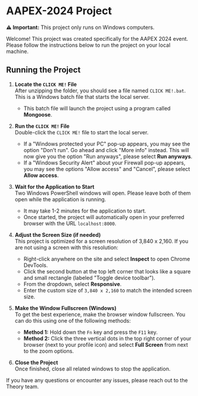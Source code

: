 # AAPEX-2024 Project

**⚠️ Important:** This project only runs on Windows computers.

Welcome! This project was created specifically for the AAPEX 2024 event. Please follow the instructions below to run the project on your local machine.

## Running the Project

1. **Locate the `CLICK ME!` File**  
   After unzipping the folder, you should see a file named `CLICK ME!.bat`. This is a Windows batch file that starts the local server.
   - This batch file will launch the project using a program called **Mongoose**.

3. **Run the `CLICK ME!` File**  
   Double-click the `CLICK ME!` file to start the local server.  
   - If a "Windows protected your PC" pop-up appears, you may see the option "Don't run". Go ahead and click "More info" instead. This will now give you the option "Run anyways", please select **Run anyways**.
   - If a "Windows Security Alert" about your Firewall pop-up appears, you may see the options "Allow access" and "Cancel", please select **Allow access**.

4. **Wait for the Application to Start**  
   Two Windows PowerShell windows will open. Please leave both of them open while the application is running.  
   - It may take 1-2 minutes for the application to start.
   - Once started, the project will automatically open in your preferred browser with the URL `localhost:8000`.

5. **Adjust the Screen Size (if needed)**  
   This project is optimized for a screen resolution of 3,840 x 2,160. If you are not using a screen with this resolution:
   - Right-click anywhere on the site and select **Inspect** to open Chrome DevTools.
   - Click the second button at the top left corner that looks like a square and small rectangle (labeled "Toggle device toolbar").
   - From the dropdown, select **Responsive**.
   - Enter the custom size of `3,840 x 2,160` to match the intended screen size.

6. **Make the Window Fullscreen (Windows)**  
   To get the best experience, make the browser window fullscreen. You can do this using one of the following methods:
   - **Method 1:** Hold down the `Fn` key and press the `F11` key.  
   - **Method 2:** Click the three vertical dots in the top right corner of your browser (next to your profile icon) and select **Full Screen** from next to the zoom options.

7. **Close the Project**  
   Once finished, close all related windows to stop the application.

If you have any questions or encounter any issues, please reach out to the Theory team.
